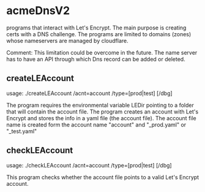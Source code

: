 # acmeDnsV2

programs that interact with Let's Encrypt.
The main purpose is creating certs with a DNS challenge.
The programs are limited to domains (zones) whose nameservers are managed by cloudflare. 

Comment: This limitation could be overcome in the future. 
The name server has to have an API through which Dns record can be added or deleted.

## createLEAccount
usage: ./createLEAccount /acnt=account /type=[prod|test] [/dbg]

The program requires the environmental variable LEDir pointing to a folder that will contain the account file.
The program creates an account with Let's Encrypt and stores the info in a yaml file (the account file).
The account file name is created form the account name "account" and "_prod.yaml" or "_test.yaml"

## checkLEAccount
usage: ./checkLEAccount /acnt=account /type=[prod|test] [/dbg]

This program checks whether the account file points to a valid Let's Encrypt account.
